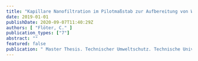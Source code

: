 ```yaml
---
title: "Kapillare Nanofiltration im Pilotmaßstab zur Aufbereitung von Wasser unterschiedlicher Qualitäten – Untersuchungen hinsichtlich Rückhalt, Reinigungsstrategien, Energieverbrauch und Reinigungskosten"
date: 2019-01-01
publishDate: 2020-09-07T11:40:29Z
authors: [ "Flöter, C." ]
publication_types: ["7"]
abstract: ""
featured: false
publication: " Master Thesis. Technischer Umweltschutz. Technische Universität Berlin"
---
```


